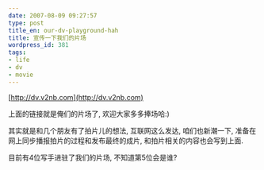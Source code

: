 ```yaml
---
date: 2007-08-09 09:27:57
type: post
title_en: our-dv-playground-hah
title: 宣传一下我们的片场
wordpress_id: 381
tags:
- life
- dv
- movie
---
```


[http://dv.v2nb.com](http://dv.v2nb.com)

上面的链接就是俺们的片场了, 欢迎大家多多捧场哈:)

其实就是和几个朋友有了拍片儿的想法, 互联网这么发达, 咱们也新潮一下, 准备在网上同步播报拍片的过程和发布最终的成片, 和拍片相关的内容也会写到上面. 

目前有4位写手进驻了我们的片场, 不知道第5位会是谁?

